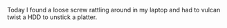 Today I found a loose screw rattling around in my laptop and had to vulcan twist a HDD to unstick a platter.